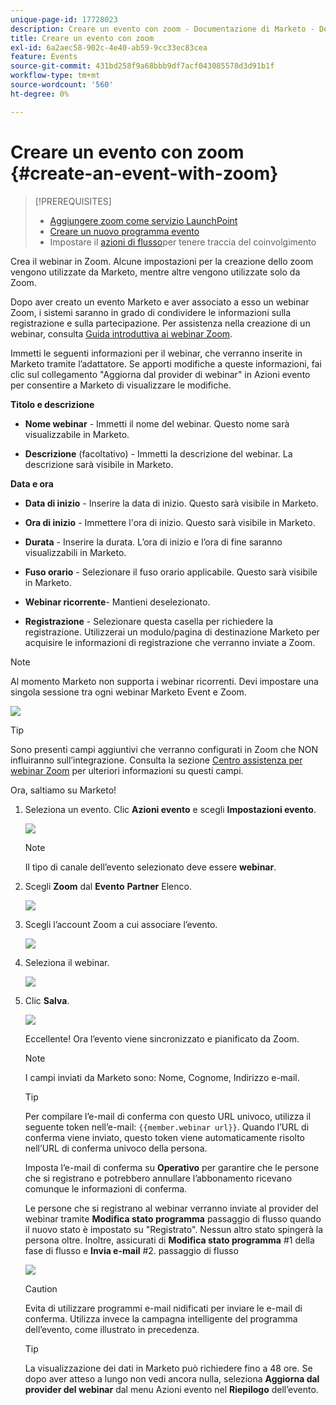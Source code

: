 ```yaml
---
unique-page-id: 17728023
description: Creare un evento con zoom - Documentazione di Marketo - Documentazione del prodotto
title: Creare un evento con zoom
exl-id: 6a2aec58-902c-4e40-ab59-9cc33ec83cea
feature: Events
source-git-commit: 431bd258f9a68bbb9df7acf043085578d3d91b1f
workflow-type: tm+mt
source-wordcount: '560'
ht-degree: 0%

---
```


# Creare un evento con zoom {#create-an-event-with-zoom}

>[!PREREQUISITES]
>
>* [Aggiungere zoom come servizio LaunchPoint](/help/marketo/product-docs/administration/additional-integrations/add-zoom-as-a-launchpoint-service.md)
>* [Creare un nuovo programma evento](/help/marketo/product-docs/demand-generation/events/understanding-events/create-a-new-event-program.md)
>* Impostare il [azioni di flusso](/help/marketo/product-docs/core-marketo-concepts/smart-campaigns/flow-actions/add-a-flow-step-to-a-smart-campaign.md)per tenere traccia del coinvolgimento

Crea il webinar in Zoom. Alcune impostazioni per la creazione dello zoom vengono utilizzate da Marketo, mentre altre vengono utilizzate solo da Zoom.

Dopo aver creato un evento Marketo e aver associato a esso un webinar Zoom, i sistemi saranno in grado di condividere le informazioni sulla registrazione e sulla partecipazione. Per assistenza nella creazione di un webinar, consulta  [Guida introduttiva ai webinar Zoom](https://support.zoom.us/hc/en-us/articles/200917029-Getting-Started-With-Webinar).

Immetti le seguenti informazioni per il webinar, che verranno inserite in Marketo tramite l’adattatore. Se apporti modifiche a queste informazioni, fai clic sul collegamento &quot;Aggiorna dal provider di webinar&quot; in Azioni evento per consentire a Marketo di visualizzare le modifiche.

**Titolo e descrizione**

* **Nome webinar** - Immetti il nome del webinar. Questo nome sarà visualizzabile in Marketo.

* **Descrizione** (facoltativo) - Immetti la descrizione del webinar. La descrizione sarà visibile in Marketo.

**Data e ora**

* **Data di inizio** - Inserire la data di inizio. Questo sarà visibile in Marketo.

* **Ora di inizio** - Immettere l&#39;ora di inizio. Questo sarà visibile in Marketo.

* **Durata** - Inserire la durata. L’ora di inizio e l’ora di fine saranno visualizzabili in Marketo.

* **Fuso orario** - Selezionare il fuso orario applicabile. Questo sarà visibile in Marketo.

* **Webinar ricorrente**- Mantieni deselezionato.

* **Registrazione** - Selezionare questa casella per richiedere la registrazione. Utilizzerai un modulo/pagina di destinazione Marketo per acquisire le informazioni di registrazione che verranno inviate a Zoom.

>[!NOTE]
>
>Al momento Marketo non supporta i webinar ricorrenti. Devi impostare una singola sessione tra ogni webinar Marketo Event e Zoom.

![](assets/overview2.png)

>[!TIP]
>
>Sono presenti campi aggiuntivi che verranno configurati in Zoom che NON influiranno sull’integrazione. Consulta la sezione [Centro assistenza per webinar Zoom](https://support.zoom.us/hc/en-us/sections/200324965-Video-Webinar) per ulteriori informazioni su questi campi.

Ora, saltiamo su Marketo!

1. Seleziona un evento. Clic **Azioni evento** e scegli **Impostazioni evento**.

   ![](assets/image2015-5-14-14-3a53-3a10-1.png)

   >[!NOTE]
   >
   >Il tipo di canale dell’evento selezionato deve essere **webinar**.

1. Scegli **Zoom** dal **Evento** **Partner** Elenco.

   ![](assets/eventsettings1.png)

1. Scegli l’account Zoom a cui associare l’evento.

   ![](assets/selectaccount.png)

1. Seleziona il webinar.

   ![](assets/selectevent.png)

1. Clic **Salva**.

   ![](assets/eventsettingssave.png)

   Eccellente! Ora l’evento viene sincronizzato e pianificato da Zoom.

   >[!NOTE]
   >
   >I campi inviati da Marketo sono: Nome, Cognome, Indirizzo e-mail.

   >[!TIP]
   >
   >Per compilare l’e-mail di conferma con questo URL univoco, utilizza il seguente token nell’e-mail: `{{member.webinar url}}`. Quando l’URL di conferma viene inviato, questo token viene automaticamente risolto nell’URL di conferma univoco della persona.
   >
   >Imposta l’e-mail di conferma su **Operativo** per garantire che le persone che si registrano e potrebbero annullare l’abbonamento ricevano comunque le informazioni di conferma.

   Le persone che si registrano al webinar verranno inviate al provider del webinar tramite **Modifica stato programma** passaggio di flusso quando il nuovo stato è impostato su &quot;Registrato&quot;. Nessun altro stato spingerà la persona oltre. Inoltre, assicurati di **Modifica stato programma** #1 della fase di flusso e **Invia e-mail** #2. passaggio di flusso

   ![](assets/goto-webinar-1.png)

   >[!CAUTION]
   >
   >Evita di utilizzare programmi e-mail nidificati per inviare le e-mail di conferma. Utilizza invece la campagna intelligente del programma dell’evento, come illustrato in precedenza.

   >[!TIP]
   >
   >La visualizzazione dei dati in Marketo può richiedere fino a 48 ore. Se dopo aver atteso a lungo non vedi ancora nulla, seleziona **Aggiorna dal provider del webinar** dal menu Azioni evento nel **Riepilogo** dell’evento.
